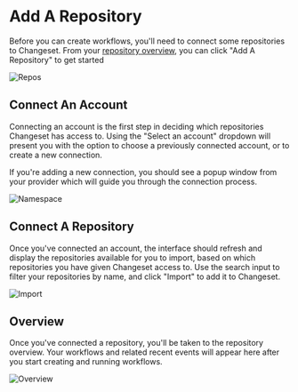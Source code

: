 # Add A Repository 

Before you can create workflows, you'll need to connect some repositories to Changeset. From your [repository overview](https://changeset.io/repositories), you can click "Add A Repository" to get started

![Repos](/img/repos.png)

## Connect An Account

Connecting an account is the first step in deciding which repositories Changeset has access to. Using the "Select an account" dropdown will present you with the option to choose a previously connected account, or to create a new connection.

If you're adding a new connection, you should see a popup window from your provider which will guide you through the connection process.

![Namespace](/img/namespace.png)

## Connect A Repository

Once you've connected an account, the interface should refresh and display the repositories available for you to import, based on which repositories you have given Changeset access to. Use the search input to filter your repositories by name, and click "Import" to add it to Changeset.

![Import](/img/import.png)

## Overview

Once you've connected a repository, you'll be taken to the repository overview. Your workflows and related recent events will appear here after you start creating and running workflows.

![Overview](/img/repo.png)

 
